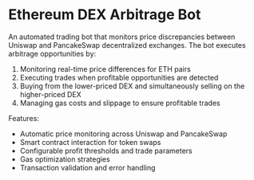 # Ethereum DEX Arbitrage Bot

An automated trading bot that monitors price discrepancies between Uniswap and PancakeSwap decentralized exchanges. The bot executes arbitrage opportunities by:

1. Monitoring real-time price differences for ETH pairs
2. Executing trades when profitable opportunities are detected
3. Buying from the lower-priced DEX and simultaneously selling on the higher-priced DEX
4. Managing gas costs and slippage to ensure profitable trades

Features:

-   Automatic price monitoring across Uniswap and PancakeSwap
-   Smart contract interaction for token swaps
-   Configurable profit thresholds and trade parameters
-   Gas optimization strategies
-   Transaction validation and error handling
